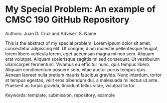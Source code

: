 # My Special Problem: An example of CMSC 190 GitHub Repository
Authors: Juan D. Cruz and Adviser' S. Name

This is the abstract of my special problem. Lorem ipsum dolor sit amet, consectetur adipiscing elit. Ut congue, diam molestie pellentesque feugiat, lorem libero vehicula lorem, eget accumsan magna mi non sem. Aliquam erat volutpat. Aliquam scelerisque sagittis mi sed consequat. Ut vestibulum ullamcorper fermentum. Vivamus eu efficitur nunc, quis tempus libero. Aliquam condimentum posuere sem, vitae auctor purus tempus quis. Aenean laoreet nulla pretium mauris faucibus gravida. Nunc interdum, tortor at tempus egestas, velit eros bibendum dui, a malesuada mi lectus ut ante. Praesent ac turpis gravida, tincidunt tellus vitae, volutpat tortor.

Keywords: template, submission, repository, example
